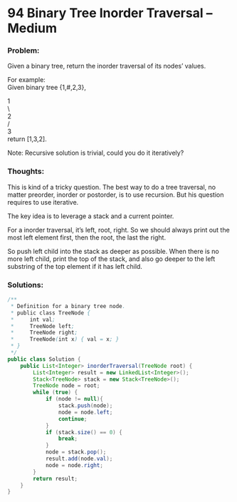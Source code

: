 # 94 Binary Tree Inorder Traversal – Medium

### Problem:

Given a binary tree, return the inorder traversal of its nodes’ values.

For example:  
Given binary tree {1,\#,2,3},

1  
    \  
     2  
    /  
   3  
return \[1,3,2\].

Note: Recursive solution is trivial, could you do it iteratively?

### Thoughts:

This is kind of a tricky question. The best way to do a tree traversal, no matter preorder, inorder or postorder, is to use recursion. But his question requires to use iterative.

The key idea is to leverage a stack and a current pointer.

For a inorder traversal, it’s left, root, right. So we should always print out the most left element first, then the root, the last the right.

So push left child into the stack as deeper as possible. When there is no more left child, print the top of the stack, and also go deeper to the left substring of the top element if it has left child.

### Solutions:

```java
/**
 * Definition for a binary tree node.
 * public class TreeNode {
 *     int val;
 *     TreeNode left;
 *     TreeNode right;
 *     TreeNode(int x) { val = x; }
 * }
 */
public class Solution {
    public List<Integer> inorderTraversal(TreeNode root) {
        List<Integer> result = new LinkedList<Integer>();
        Stack<TreeNode> stack = new Stack<TreeNode>();
        TreeNode node = root;
        while (true) {
            if (node != null){
                stack.push(node);
                node = node.left;
                continue;
            }
            if (stack.size() == 0) {
                break;
            }
            node = stack.pop();
            result.add(node.val);
            node = node.right;
        }
        return result;
    }
}
```



